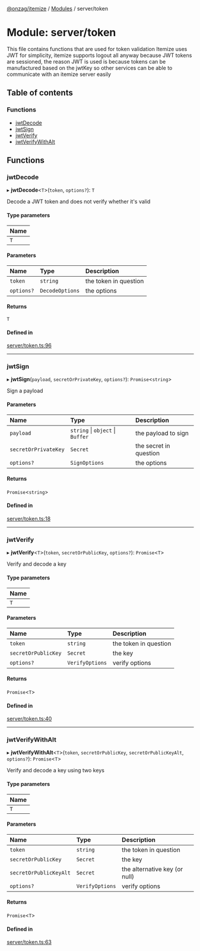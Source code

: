 [@onzag/itemize](../README.md) / [Modules](../modules.md) / server/token

# Module: server/token

This file contains functions that are used for token validation
Itemize uses JWT for simplicity, itemize supports logout all anyway
because JWT tokens are sessioned, the reason JWT is used is because
tokens can be manufactured based on the jwtKey so other services
can be able to communicate with an itemize server easily

## Table of contents

### Functions

- [jwtDecode](server_token.md#jwtdecode)
- [jwtSign](server_token.md#jwtsign)
- [jwtVerify](server_token.md#jwtverify)
- [jwtVerifyWithAlt](server_token.md#jwtverifywithalt)

## Functions

### jwtDecode

▸ **jwtDecode**<`T`\>(`token`, `options?`): `T`

Decode a JWT token and does not verify whether it's valid

#### Type parameters

| Name |
| :------ |
| `T` |

#### Parameters

| Name | Type | Description |
| :------ | :------ | :------ |
| `token` | `string` | the token in question |
| `options?` | `DecodeOptions` | the options |

#### Returns

`T`

#### Defined in

[server/token.ts:96](https://github.com/onzag/itemize/blob/a24376ed/server/token.ts#L96)

___

### jwtSign

▸ **jwtSign**(`payload`, `secretOrPrivateKey`, `options?`): `Promise`<`string`\>

Sign a payload

#### Parameters

| Name | Type | Description |
| :------ | :------ | :------ |
| `payload` | `string` \| `object` \| `Buffer` | the payload to sign |
| `secretOrPrivateKey` | `Secret` | the secret in question |
| `options?` | `SignOptions` | the options |

#### Returns

`Promise`<`string`\>

#### Defined in

[server/token.ts:18](https://github.com/onzag/itemize/blob/a24376ed/server/token.ts#L18)

___

### jwtVerify

▸ **jwtVerify**<`T`\>(`token`, `secretOrPublicKey`, `options?`): `Promise`<`T`\>

Verify and decode a key

#### Type parameters

| Name |
| :------ |
| `T` |

#### Parameters

| Name | Type | Description |
| :------ | :------ | :------ |
| `token` | `string` | the token in question |
| `secretOrPublicKey` | `Secret` | the key |
| `options?` | `VerifyOptions` | verify options |

#### Returns

`Promise`<`T`\>

#### Defined in

[server/token.ts:40](https://github.com/onzag/itemize/blob/a24376ed/server/token.ts#L40)

___

### jwtVerifyWithAlt

▸ **jwtVerifyWithAlt**<`T`\>(`token`, `secretOrPublicKey`, `secretOrPublicKeyAlt`, `options?`): `Promise`<`T`\>

Verify and decode a key using two keys

#### Type parameters

| Name |
| :------ |
| `T` |

#### Parameters

| Name | Type | Description |
| :------ | :------ | :------ |
| `token` | `string` | the token in question |
| `secretOrPublicKey` | `Secret` | the key |
| `secretOrPublicKeyAlt` | `Secret` | the alternative key (or null) |
| `options?` | `VerifyOptions` | verify options |

#### Returns

`Promise`<`T`\>

#### Defined in

[server/token.ts:63](https://github.com/onzag/itemize/blob/a24376ed/server/token.ts#L63)
